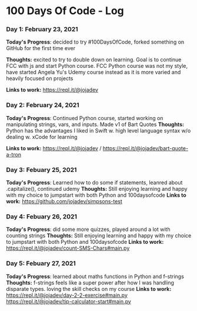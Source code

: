 # 100 Days Of Code - Log

### Day 1: February 23, 2021


**Today's Progress**: decided to try #100DaysOfCode, forked something on GitHub for the first time ever 

**Thoughts:** excited to try to double down on learning. Goal is to continue FCC with js and start Python course. FCC Python course was not my style, have started Angela Yu's Udemy course instead as it is more varied and heavily focused on projects

**Links to work:** https://repl.it/@jojadev

### Day 2: February 24, 2021


**Today's Progress**: Continued Python course, started working on manipulating strings, vars, and inputs. Made v1 of Bart Quotes
**Thoughts:** Python has the advantages I liked in Swift w. high level language syntax w/o dealing w. xCode for learning 

**Links to work:** https://repl.it/@jojadev / https://repl.it/@jojadev/bart-quote-a-tron

### Day 3: Febuary 25, 2021
**Today's Progress**: Learned how to do some if statements, leanred about .capitalize(), continued udemy
**Thoughts:** Still enjoying learning and happy with my choice to jumpstart with both Python and 100daysofcode
**Links to work:** https://github.com/jojadev/simpsons-test

### Day 4: Febuary 26, 2021
**Today's Progress**: did some more quizzes, played around a lot with counting strings
**Thoughts:** Still enjoying learning and happy with my choice to jumpstart with both Python and 100daysofcode
**Links to work:** https://repl.it/@jojadev/count-SMS-Chars#main.py

### Day 5: Febuary 27, 2021
**Today's Progress**: learned about maths functions in Python and f-strings
**Thoughts:** f-strings feels like a super power after how I was handling disparate types. loving the skill checks on my course
**Links to work:** https://repl.it/@jojadev/day-2-2-exercise#main.py https://repl.it/@jojadev/tip-calculator-start#main.py
